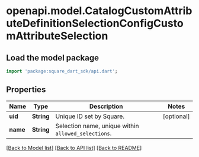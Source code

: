 # openapi.model.CatalogCustomAttributeDefinitionSelectionConfigCustomAttributeSelection

## Load the model package
```dart
import 'package:square_dart_sdk/api.dart';
```

## Properties
Name | Type | Description | Notes
------------ | ------------- | ------------- | -------------
**uid** | **String** | Unique ID set by Square. | [optional] 
**name** | **String** | Selection name, unique within `allowed_selections`. | 

[[Back to Model list]](../README.md#documentation-for-models) [[Back to API list]](../README.md#documentation-for-api-endpoints) [[Back to README]](../README.md)



